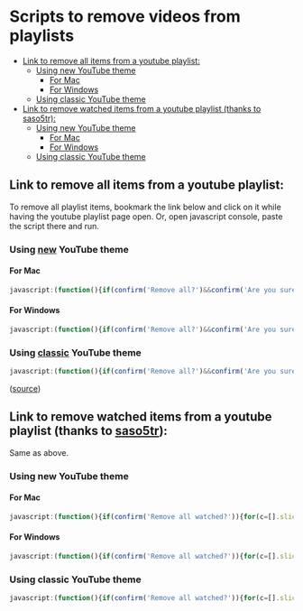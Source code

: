 # Scripts to remove videos from playlists

- [Link to remove all items from a youtube playlist:](#link-to-remove-all-items-from-a-youtube-playlist)
    - [Using new YouTube theme](#using-new-youtube-theme)
        - [For Mac](#for-mac)
        - [For Windows](#for-windows)
    - [Using classic YouTube theme](#using-classic-youtube-theme)
- [Link to remove watched items from a youtube playlist (thanks to saso5tr):](#link-to-remove-watched-items-from-a-youtube-playlist-thanks-to-saso5tr)
    - [Using new YouTube theme](#using-new-youtube-theme)
        - [For Mac](#for-mac)
        - [For Windows](#for-windows)
    - [Using classic YouTube theme](#using-classic-youtube-theme)

## Link to remove all items from a youtube playlist:

To remove all playlist items, bookmark the link below and click on it while having the youtube playlist page open. Or, open javascript console, paste the script there and run.

### Using [new](https://www.youtube.com/new) YouTube theme

#### For Mac

```js
javascript:(function(){if(confirm('Remove all?')&&confirm('Are you sure?')){for(c=[].slice.call(document.querySelectorAll('ytd-playlist-video-renderer')),i=c.length;i--;c[i]=c[i].firstElementChild.nextElementSibling.nextElementSibling.lastElementChild.firstElementChild.lastElementChild);iid=window.setInterval(function(){if(!c[0]){window.clearInterval(iid);return;};c.pop().click();setTimeout(()=>{d=[].slice.call(document.querySelectorAll('ytd-menu-service-item-renderer'));for(i=d.length;i--;d[i].innerText.indexOf("Remove")!=-1?d[i].click():void(0));}, 1);},400);}})();
```

#### For Windows

```js
javascript:(function(){if(confirm('Remove all?')&&confirm('Are you sure?')){for(c=[].slice.call(document.querySelectorAll('ytd-playlist-video-renderer')),i=c.length;i--;c[i]=c[i].lastElementChild.lastElementChild.firstElementChild.lastElementChild.firstElementChild);iid=window.setInterval(function(){if(!c[0]){window.clearInterval(iid);return;};c.pop().click();setTimeout(()=>{d=[].slice.call(document.querySelectorAll('ytd-menu-service-item-renderer'));for(i=d.length;i--;d[i].innerText.indexOf("Remove")!=-1?d[i].click():void(0));},1)},400);}})();
```

### Using [classic](https://www.youtube.com/?disable_polymer=true) YouTube theme 

```js
javascript:(function(){if(confirm('Remove all?')&&confirm('Are you sure?')){let c=[].slice.call(document.querySelectorAll('.pl-video-edit-remove')),iid=window.setInterval(function(){if(!c[0]){window.clearInterval(iid);return;}c.pop().click();},200);}})();
```

([source](https://gist.github.com/timothyarmstrong/10501804))

## Link to remove watched items from a youtube playlist (thanks to [saso5tr](https://www.reddit.com/r/youtube/comments/3br98c/a_way_to_automatically_add_subscriptions_to/cy38z0f)):

Same as above.

### Using new YouTube theme

#### For Mac

```js
javascript:(function(){if(confirm('Remove all watched?')){for(c=[].slice.call(document.querySelectorAll('ytd-thumbnail-overlay-resume-playback-renderer')),i=c.length;i--;c[i]=c[i].parentElement.parentElement.parentElement.parentElement.parentElement.parentElement.firstElementChild.nextElementSibling.nextElementSibling.lastElementChild.firstElementChild.lastElementChild);iid=window.setInterval(function(){if(!c[0]){window.clearInterval(iid);return;};c.pop().click();setTimeout(()=>{d=[].slice.call(document.querySelectorAll('ytd-menu-service-item-renderer'));d[d.length-4].click()}, 1);},400);}})();
```

#### For Windows

```js
javascript:(function(){if(confirm('Remove all watched?')){for(c=[].slice.call(document.querySelectorAll('ytd-thumbnail-overlay-resume-playback-renderer')),i=c.length;i--;c[i]=c[i].parentElement.parentElement.parentElement.parentElement.parentElement.firstElementChild.nextElementSibling.nextElementSibling.firstElementChild.firstElementChild.nextElementSibling.firstElementChild);iid=window.setInterval(function(){if(!c[0]){window.clearInterval(iid);return;};c.pop().click();setTimeout(()=>{d=[].slice.call(document.querySelectorAll('ytd-menu-service-item-renderer'));d[d.length-4].click()}, 1);},400);}})();
```

### Using classic YouTube theme

```js
javascript:(function(){if(confirm('Remove all watched?')){for(c=[].slice.call(document.querySelectorAll('.resume-playback-background')),i=c.length;i--;c[i]=c[i].parentElement.parentElement.parentElement.querySelector('.pl-video-edit-remove'));iid=window.setInterval(function(){if(!c[0]){window.clearInterval(iid);return;};c.pop().click();},400);}})();
```